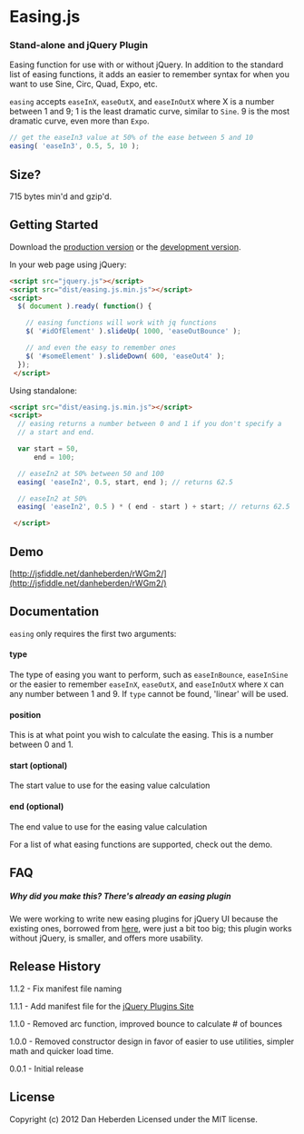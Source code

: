 # Easing.js

### Stand-alone and jQuery Plugin

Easing function for use with or without jQuery. In addition to the
standard list of easing functions, it adds an easier to remember syntax
for when you want to use Sine, Circ, Quad, Expo, etc.

`easing` accepts `easeInX`, `easeOutX`, and `easeInOutX` where X is a
number between 1 and 9; 1 is the least dramatic curve, similar to `Sine`. 9 is the most dramatic curve, even more than `Expo`.

```javascript
// get the easeIn3 value at 50% of the ease between 5 and 10
easing( 'easeIn3', 0.5, 5, 10 );
```

## Size?

715 bytes min'd and gzip'd.

## Getting Started
Download the [production version][min] or the [development version][max].

[min]: https://raw.github.com/danheberden/easing.js/master/dist/easing.js.min.js
[max]: https://raw.github.com/danheberden/easing.js/master/dist/easing.js.js

In your web page using jQuery:

```html
<script src="jquery.js"></script>
<script src="dist/easing.js.min.js"></script>
<script>
  $( document ).ready( function() {

    // easing functions will work with jq functions
    $( '#idOfElement' ).slideUp( 1000, 'easeOutBounce' );

    // and even the easy to remember ones
    $( '#someElement' ).slideDown( 600, 'easeOut4' );
  });
 </script>
```

Using standalone:

```html
<script src="dist/easing.js.min.js"></script>
<script>
  // easing returns a number between 0 and 1 if you don't specify a
  // a start and end.

  var start = 50,
      end = 100;

  // easeIn2 at 50% between 50 and 100
  easing( 'easeIn2', 0.5, start, end ); // returns 62.5

  // easeIn2 at 50%
  easing( 'easeIn2', 0.5 ) * ( end - start ) + start; // returns 62.5

 </script>
```
## Demo

[http://jsfiddle.net/danheberden/rWGm2/](http://jsfiddle.net/danheberden/rWGm2/)

## Documentation

`easing` only requires the first two arguments:

#### type
The type of easing you want to perform, such as `easeInBounce`,
`easeInSine` or the easier to remember `easeInX`, `easeOutX`, and
`easeInOutX` where `X` can any number between 1 and 9. If `type` cannot
be found, 'linear' will be used.

#### position
This is at what point you wish to calculate the easing. This is a number
between 0 and 1.

#### start (optional)

The start value to use for the easing value calculation

#### end (optional)
The end value to use for the easing value calculation

For a list of what easing functions are supported, check out the demo.

## FAQ

##### Why did you make this? There's already an easing plugin

We were working to write new easing plugins for jQuery UI because the existing ones,
borrowed from [here](http://gsgd.co.uk/sandbox/jquery/easing/), were just
a bit too big; this plugin works without jQuery, is smaller, and offers
more usability.

## Release History

1.1.2 - Fix manifest file naming

1.1.1 - Add manifest file for the [jQuery Plugins Site](http://plugins.jquery.com)

1.1.0 - Removed arc function, improved bounce to calculate # of bounces

1.0.0 - Removed constructor design in favor of easier to use utilities,
simpler math and quicker load time.

0.0.1 - Initial release

## License
Copyright (c) 2012 Dan Heberden
Licensed under the MIT license.
